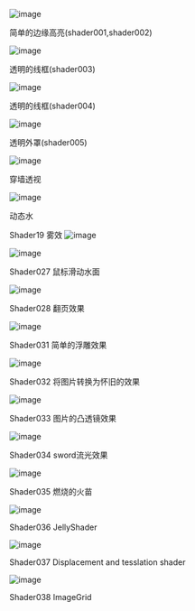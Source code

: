 ﻿
![image](https://github.com/wenluzhizhi/unity_shader/blob/master/imgs/outline.jpg)

简单的边缘高亮(shader001,shader002)


![image](https://github.com/wenluzhizhi/unity_shader/blob/master/imgs/QQ截图20170816154005.jpg)

透明的线框(shader003)


![image](https://github.com/wenluzhizhi/unity_shader/blob/master/imgs/dissolve.jpg)

透明的线框(shader004)

![image](https://github.com/wenluzhizhi/unity_shader/blob/master/imgs/Shader005_1.gif)

透明外罩(shader005)



![image](https://github.com/wenluzhizhi/unity_shader/blob/master/imgs/shader006_1.png)

穿墙透视


![image](https://github.com/wenluzhizhi/unity_shader/blob/master/imgs/shader007_water_1.png)

动态水


Shader19 雾效
![image](https://github.com/wenluzhizhi/unity_shader/blob/master/imgs/fog_1.png)



![image](https://github.com/wenluzhizhi/unity_shader/blob/master/imgs/Shader027.gif)

Shader027 鼠标滑动水面



![image](https://github.com/wenluzhizhi/unity_shader/blob/master/imgs/Shader028.gif)

Shader028 翻页效果


![image](https://github.com/wenluzhizhi/unity_shader/blob/master/imgs/Shader031_relief_1_1.png)

Shader031 简单的浮雕效果

![image](https://github.com/wenluzhizhi/unity_shader/blob/master/imgs/Shader032_Reminscence_1.png)

Shader032 将图片转换为怀旧的效果

![image](https://github.com/wenluzhizhi/unity_shader/blob/master/imgs/Shader033_ConvexLens_1.png)

Shader033 图片的凸透镜效果




![image](https://github.com/wenluzhizhi/unity_shader/blob/master/Shader034_Sword_Fluxray/sword.gif)

Shader034 sword流光效果





![image](https://github.com/wenluzhizhi/unity_shader/blob/master/Shader035_Fire_Flu/Shader035.gif)

Shader035 燃烧的火苗


![image](https://github.com/wenluzhizhi/unity_shader/blob/master/imgs/Shader036.png)

Shader036 JellyShader


![image](https://github.com/wenluzhizhi/unity_shader/blob/master/imgs/Shader037.png)

Shader037 Displacement and tesslation shader

![image](https://github.com/wenluzhizhi/unity_shader/blob/master/imgs/Shader038.png)

Shader038 ImageGrid

